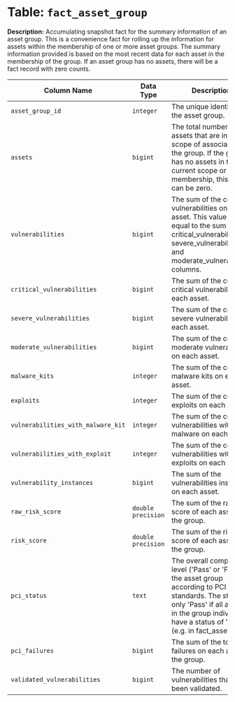 # Table: `fact_asset_group`

**Description:** Accumulating snapshot fact for the summary information of an asset group. This is a convenience fact for rolling up the information for assets within the membership of one or more asset groups. The summary information provided is based on the most recent data for each asset in the membership of the group. If an asset group has no assets, there will be  a fact record with zero counts.


| Column Name | Data Type | Description |
|-------------|-----------|-------------|
| `asset_group_id` | `integer` | The unique identifier of the asset group. |
| `assets` | `bigint` | The total number of assets that are in the scope of associated to the group. If the group has no assets in the current scope or membership, this value can be zero. |
| `vulnerabilities` | `bigint` | The sum of the count of vulnerabilities on each asset. This value is equal to the sum of the critical_vulnerabilities, severe_vulnerabilities, and moderate_vulnerabilities columns. |
| `critical_vulnerabilities` | `bigint` | The sum of the count of critical vulnerabilities on each asset. |
| `severe_vulnerabilities` | `bigint` | The sum of the count of severe vulnerabilities on each asset. |
| `moderate_vulnerabilities` | `bigint` | The sum of the count of moderate vulnerabilities on each asset. |
| `malware_kits` | `integer` | The sum of the count of malware kits on each asset. |
| `exploits` | `integer` | The sum of the count of exploits on each asset. |
| `vulnerabilities_with_malware_kit` | `integer` | The sum of the count of vulnerabilities with malware on each asset. |
| `vulnerabilities_with_exploit` | `integer` | The sum of the count of vulnerabilities with exploits on each asset. |
| `vulnerability_instances` | `bigint` | The sum of the vulnerabilities instances on each asset. |
| `raw_risk_score` | `double precision` | The sum of the raw risk score of each asset in the group. |
| `risk_score` | `double precision` | The sum of the risk score of each asset in the group. |
| `pci_status` | `text` | The overall compliance level ('Pass' or 'Fail') of the asset group according to PCI standards. The status is only 'Pass' if all assets in the group individually have a status of 'Pass' (e.g. in fact_asset) |
| `pci_failures` | `bigint` | The sum of the total PCI failures on each asset in the group. |
| `validated_vulnerabilities` | `bigint` | The number of vulnerabilities that have been validated. |